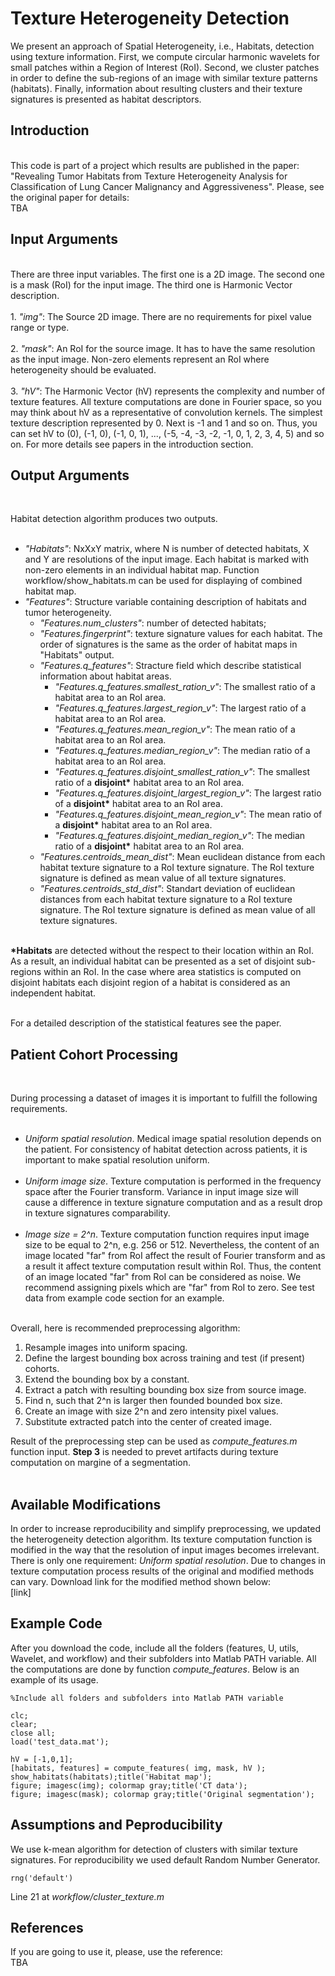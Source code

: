 # Texture Heterogeneity Detection
We present an approach of Spatial Heterogeneity, i.e., Habitats, detection using texture information. First, we compute circular harmonic wavelets for small patches within a Region of Interest (RoI). Second, we cluster patches in order to define the sub-regions of an image with similar texture patterns (habitats). Finally, information about resulting clusters and their texture signatures is presented as habitat descriptors.

<H2>Introduction</H2><br>
This code is part of a project which results are published in the paper: "Revealing Tumor Habitats from Texture Heterogeneity Analysis for Classification of Lung Cancer Malignancy and Aggressiveness". Please, see the original paper for details:<br>
TBA


<H2>Input Arguments</H2><br>
There are three input variables. The first one is a 2D image. The second one is a mask (RoI) for the input image. The third one is Harmonic Vector description.<br><br>
1.  <i>"img"</i>: The Source 2D image. There are no requirements for pixel value range or type.<br><br>
2.  <i>"mask"</i>: An RoI for the source image. It has to have the same resolution as the input image. Non-zero elements represent an RoI where heterogeneity should be evaluated.<br><br>
3.  <i>"hV"</i>: The Harmonic Vector (hV) represents the complexity and number of texture features. All texture computations are done in Fourier space, so you may think about hV as a representative of convolution kernels. The simplest texture description represented by 0. Next is -1 and 1 and so on. Thus, you can set hV to (0), (-1, 0), (-1, 0, 1), ..., (-5, -4, -3, -2, -1, 0, 1, 2, 3, 4, 5) and so on. For more details see papers in the introduction section.<br>



<H2>Output Arguments</H2><br>

Habitat detection algorithm produces two outputs.<br><br>
+ <i>"Habitats"</i>: NxXxY matrix, where N is number of detected habitats, X and Y are resolutions of the input image. Each habitat is marked with non-zero elements in an individual habitat map. Function workflow/show_habitats.m can be used for displaying of combined habitat map.
+ <i>"Features"</i>: Structure variable containing description of habitats and tumor heterogeneity.<br>
  + <i>"Features.num_clusters"</i>: number of detected habitats;<br>
  + <i>"Features.fingerprint"</i>: texture signature values for each habitat. The order of signatures is the same as the order of habitat maps in "Habitats" output.<br>
  + <i>"Features.q_features"</i>: Stracture field which describe statistical information about habitat areas.<br>
      + <i>"Features.q_features.smallest_ration_v"</i>: The smallest ratio of a habitat area to an RoI area.<br>
      + <i>"Features.q_features.largest_region_v"</i>: The largest ratio of a habitat area to an RoI area.<br>
      + <i>"Features.q_features.mean_region_v"</i>: The mean ratio of a habitat area to an RoI area.<br>
      + <i>"Features.q_features.median_region_v"</i>: The median ratio of a habitat area to an RoI area.<br>
      + <i>"Features.q_features.disjoint_smallest_ration_v"</i>: The smallest ratio of a <b>disjoint*</b> habitat area to an RoI area.<br>
      + <i>"Features.q_features.disjoint_largest_region_v"</i>: The largest ratio of a <b>disjoint*</b> habitat area to an RoI area.<br>
      + <i>"Features.q_features.disjoint_mean_region_v"</i>: The mean ratio of a <b>disjoint*</b> habitat area to an RoI area.<br>
      + <i>"Features.q_features.disjoint_median_region_v"</i>: The median ratio of a <b>disjoint*</b> habitat area to an RoI area.<br>
  + <i>"Features.centroids_mean_dist"</i>: Mean euclidean distance from each habitat texture signature to a RoI texture signature. The RoI texture signature is defined as mean value of all texture signatures.<br>
  + <i>	"Features.centroids_std_dist"</i>: Standart deviation of euclidean distances from each habitat texture signature to a RoI texture signature. The RoI texture signature is defined as mean value of all texture signatures.<br><br>


<b>*Habitats</b> are detected without the respect to their location within an RoI. As a result, an individual habitat can be presented as a set of disjoint sub-regions within an RoI. In the case where area statistics is computed on disjoint habitats each disjoint region of a habitat is considered as an independent habitat.<br><br>

For a detailed description of the statistical features see the paper.<br>




<H2>Patient Cohort Processing</H2><br>

During processing a dataset of images it is important to fulfill the following requirements.<br><br>
+ <i>Uniform spatial resolution</i>. Medical image spatial resolution depends on the patient. For consistency of habitat detection across patients, it is important to make spatial resolution uniform.<br><br>
+ <i>Uniform image size</i>. Texture computation is performed in the frequency space after the Fourier transform. Variance in input image size will cause a difference in texture signature computation and as a result drop in texture signatures comparability.<br><br>
+ <i>Image size = 2^n</i>. Texture computation function requires input image size to be equal to 2^n, e.g. 256 or 512. Nevertheless, the content of an image located "far" from RoI affect the result of Fourier transform and as a result it affect texture computation result within RoI. Thus, the content of an image located "far" from RoI can be considered as noise. We recommend assigning pixels which are "far" from RoI to zero. See test data from example code section for an example.<br><br>

Overall, here is recommended preprocessing algorithm:<br>
1. Resample images into uniform spacing.<br>
2. Define the largest bounding box across training and test (if present) cohorts.<br>
3. Extend the bounding box by a constant.<br>
4. Extract a patch with resulting bounding box size from source image.<br>
5. Find n, such that 2^n is larger then founded bounded box size.<br>
6. Create an image with size 2^n and zero intensity pixel values.<br>
7. Substitute extracted patch into the center of created image.<br>

Result of the preprocessing step can be used as <i>compute_features.m</i> function input. <b>Step 3</b> is needed to prevet artifacts during texture computation on margine of a segmentation.<br><br>

<H2>Available Modifications</H2>

In order to increase reproducibility and simplify preprocessing, we updated the heterogeneity detection algorithm. Its texture computation function is modified in the way that the resolution of input images becomes irrelevant. There is only one requirement: <i>Uniform spatial resolution</i>. Due to changes in texture computation process results of the original and modified methods can vary. Download link for the modified method shown below:<br>
[link]<br>

<H2>Example Code</H2>

After you download the code, include all the folders (features, U, utils, Wavelet, and workflow) and their subfolders into Matlab PATH variable. All the computations are done by function <i>compute_features</i>. Below is an example of its usage.

```
%Include all folders and subfolders into Matlab PATH variable

clc;
clear;
close all;
load('test_data.mat');

hV = [-1,0,1];
[habitats, features] = compute_features( img, mask, hV );
show_habitats(habitats);title('Habitat map');
figure; imagesc(img); colormap gray;title('CT data');
figure; imagesc(mask); colormap gray;title('Original segmentation');
```

<H2>Assumptions and Peproducibility</H2>

We use k-mean algorithm for detection of clusters with similar texture signatures. For reproducibility we used default Random Number Generator.
```
rng('default')
```
Line 21 at <i>workflow/cluster_texture.m</i><br>

<H2>References</b></H2>
If you are going to use it, please, use the reference:<br>
TBA


